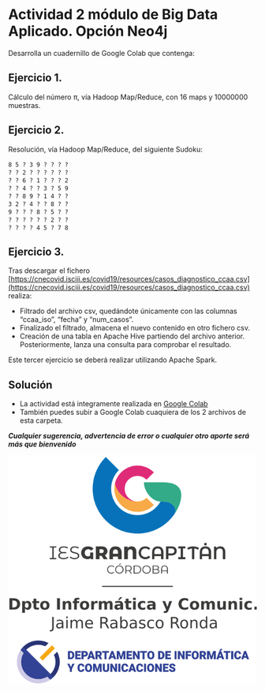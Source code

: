 # Actividad 2 módulo de Big Data Aplicado. Opción Neo4j

Desarrolla un cuadernillo de Google Colab que contenga:
## Ejercicio 1.
Cálculo del número π, vía Hadoop Map/Reduce, con 16 maps y 10000000 muestras.

## Ejercicio 2.
Resolución, vía Hadoop Map/Reduce, del siguiente Sudoku:

    8 5 ? 3 9 ? ? ? ?
    ? ? 2 ? ? ? ? ? ?
    ? ? 6 ? 1 ? ? ? 2
    ? ? 4 ? ? 3 ? 5 9
    ? ? 8 9 ? 1 4 ? ?
    3 2 ? 4 ? ? 8 ? ?
    9 ? ? ? 8 ? 5 ? ?
    ? ? ? ? ? ? 2 ? ?
    ? ? ? ? 4 5 ? 7 8

## Ejercicio 3.
Tras descargar el fichero
[https://cnecovid.isciii.es/covid19/resources/casos_diagnostico_ccaa.csv](https://cnecovid.isciii.es/covid19/resources/casos_diagnostico_ccaa.csv) realiza:

* Filtrado del archivo csv, quedándote únicamente con las columnas “ccaa_iso”, “fecha” y “num_casos”.
* Finalizado el filtrado, almacena el nuevo contenido en otro fichero csv.
* Creación de una tabla en Apache Hive partiendo del archivo anterior. Posteriormente, lanza una consulta para comprobar el resultado.
  
Este tercer ejercicio se deberá realizar utilizando Apache Spark.

## Solución

* La actividad está integramente realizada en [Google Colab](https://colab.research.google.com/drive/1MPGDcutrTx4LiEXk0iWR3ELFeyhfGQgV#scrollTo=uI3Jl3osq1gY)
* También puedes subir a Google Colab cuaquiera de los 2 archivos de esta carpeta.

***Cualquier sugerencia, advertencia de error o cualquier otro aporte será más que bienvenido***

![Jaime Rabasco Ronda](../imagenes/mi_signature_dpto.png)